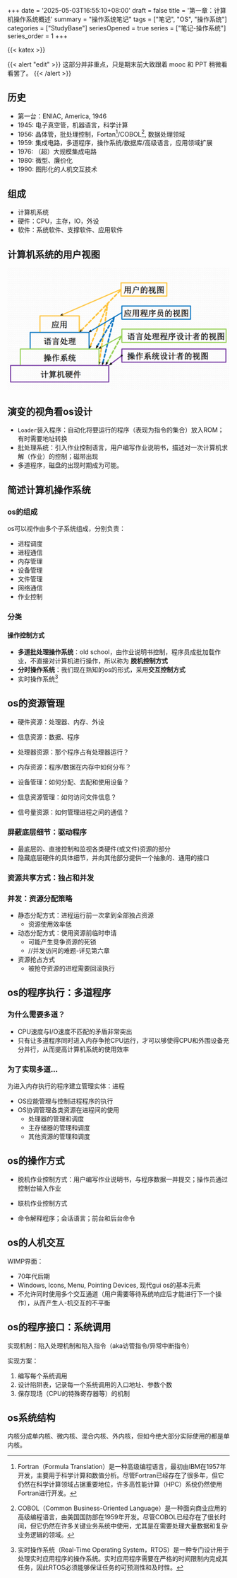 +++
date = '2025-05-03T16:55:10+08:00'
draft = false
title = '第一章：计算机操作系统概述'
summary = "操作系统笔记"
tags = ["笔记", "OS", "操作系统"]
categories = ["StudyBase"]
seriesOpened = true
series = ["笔记-操作系统"]
series_order = 1
+++

{{< katex >}} 

{{< alert "edit" >}}
这部分并非重点，只是期末前大致跟着 mooc 和 PPT 稍微看看罢了。
{{< /alert >}} 

## 历史

- 第一台：ENIAC, America, 1946
- 1945: 电子真空管，机器语言，科学计算
- 1956: 晶体管，批处理控制，Fortan[^1]/COBOL[^2], 数据处理领域
- 1959: 集成电路，多道程序，操作系统/数据库/高级语言，应用领域扩展
- 1976: （超）大规模集成电路
- 1980: 微型、廉价化
- 1990: 图形化的人机交互技术

## 组成

- 计算机系统
- 硬件：CPU，主存，IO，外设
- 软件：系统软件、支撑软件、应用软件

## 计算机系统的用户视图

![计算机系统的用户视图](用户视图.png) 

## 演变的视角看os设计

- `Loader`装入程序：自动化将要运行的程序（表现为指令的集合）放入ROM；有时需要地址转换
- 批处理系统：引入作业控制语言，用户编写作业说明书，描述对一次计算机求解（作业）的控制；磁带出现
- 多道程序，磁盘的出现时期成为可能。

## 简述计算机操作系统

### os的组成

os可以视作由多个子系统组成，分别负责：

- 进程调度
- 进程通信
- 内存管理
- 设备管理
- 文件管理
- 网络通信
- 作业控制

### 分类

#### 操作控制方式

- **多道批处理操作系统**：old school，由作业说明书控制，程序员成批加载作业，不直接对计算机进行操作，所以称为 **脱机控制方式**
- **分时操作系统**：我们现在熟知的os的形式，采用**交互控制方式**
- 实时操作系统[^3] 

## os的资源管理

- 硬件资源：处理器、内存、外设
- 信息资源：数据、程序


- 处理器资源：那个程序占有处理器运行？
- 内存资源：程序/数据在内存中如何分布？
- 设备管理：如何分配、去配和使用设备？
- 信息资源管理：如何访问文件信息？
- 信号量资源：如何管理进程之间的通信？


### 屏蔽底层细节：驱动程序

- 最底层的、直接控制和监视各类硬件(或文件)资源的部分
- 隐藏底层硬件的具体细节，并向其他部分提供一个抽象的、通用的接口

### 资源共享方式：独占和并发

### 并发：资源分配策略

- 静态分配方式：进程运行前一次拿到全部独占资源
  - 资源使用效率低
- 动态分配方式：使用资源前临时申请
  - 可能产生竞争资源的死锁 
  - //并发访问的难题-详见第六章
- 资源抢占方式
  - 被抢夺资源的进程需要回滚执行

## os的程序执行：多道程序

### 为什么需要多道？
- CPU速度与I/O速度不匹配的矛盾非常突出
- 只有让多道程序同时进入内存争抢CPU运行，才可以够使得CPU和外围设备充分并行，从而提高计算机系统的使用效率

### 为了实现多道...

为进入内存执行的程序建立管理实体：进程

- OS应能管理与控制进程程序的执行
- OS协调管理各类资源在进程间的使用
  - 处理器的管理和调度
  - 主存储器的管理和调度
  - 其他资源的管理和调度

## os的操作方式

- 脱机作业控制方式：用户编写作业说明书，与程序数据一并提交；操作员通过控制台输入作业
- 联机作业控制方式

- 命令解释程序；会话语言；前台和后台命令

## os的人机交互

WIMP界面：
- 70年代后期
- Windows, Icons, Menu, Pointing Devices, 现代gui os的基本元素
- 不允许同时使用多个交互通道（用户需要等待系统响应后才能进行下一个操作），从而产生人-机交互的不平衡

## os的程序接口：系统调用

实现机制：陷入处理机制和陷入指令（aka访管指令/异常中断指令） 

实现方案：
1. 编写每个系统调用
2. 设计陷阱表，记录每一个系统调用的入口地址、参数个数
3. 保存现场（CPU的特殊寄存器等）的机制

## os系统结构

内核分成单内核、微内核、混合内核、外内核，但如今绝大部分实际使用的都是单内核。


[^1]: Fortran（Formula Translation）是一种高级编程语言，最初由IBM在1957年开发，主要用于科学计算和数值分析。尽管Fortran已经存在了很多年，但它仍然在科学计算领域占据重要地位，许多高性能计算（HPC）系统仍然使用Fortran进行开发。

[^2]: COBOL（Common Business-Oriented Language）是一种面向商业应用的高级编程语言，由美国国防部在1959年开发。尽管COBOL已经存在了很长时间，但它仍然在许多关键业务系统中使用，尤其是在需要处理大量数据和复杂业务逻辑的领域。 

[^3]: 实时操作系统（Real-Time Operating System，RTOS）是一种专门设计用于处理实时应用程序的操作系统。实时应用程序需要在严格的时间限制内完成其任务，因此RTOS必须能够保证任务的可预测性和及时性。